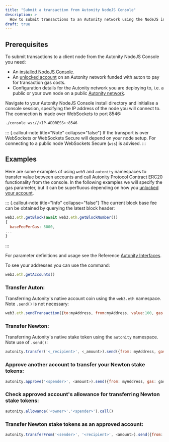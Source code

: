 ```yaml
---
title: "Submit a transaction from Autonity NodeJS Console"
description: >
  How to submit transactions to an Autonity network using the NodeJS interface to the RPC API's
draft: true
---
```


## Prerequisites

To submit transactions to a client node from the Autonity NodeJS Console you need:

- An [installed NodeJS Console](/reference/utility-tools/#installation-1).
- An [unlocked account](/account-holders/unlock-acct) on an Autonity network funded with auton to pay for transaction gas costs.
- Configuration details for the Autonity network you are deploying to, i.e. a public or your own node on a public [Autonity network](/networks/).

Navigate to your Autonity NodeJS Console install directory  and initialise a console session, specifying the IP address of the node you will connect to. The connection is made over WebSockets to port 8546:
```bash
./console ws://<IP-ADDRESS>:8546
```

::: {.callout-note title="Note" collapse="false"}
If the transport is over WebSockets or WebSockets Secure will depend on your node setup. For connecting to a public node WebSockets Secure (`wss`) is advised.
:::

## Examples

Here are some examples of using `web3` and `autonity` namespaces to transfer value between accounts and call Autonity Protocol Contract ERC20 functionality from the console. In the following examples we will specify the gas parameter, but it can be superfluous depending on how you [unlocked your account](/account-holders/unlock-acct).

::: {.callout-note title="Info" collapse="false"}
The current block base fee can be obtained by querying the latest block header:
```javascript
web3.eth.getBlock(await web3.eth.getBlockNumber())
{
  baseFeePerGas: 5000,
...
}
```
:::

For parameter definitions and usage see the Reference [Autonity Interfaces](/reference/api/).

To see your addresses you can use the command:
```javascript
web3.eth.getAccounts()
```

### Transfer Auton:

Transferring Autonity's native account coin using the `web3.eth` namespace. Note `.send()` is not necessary:

```javascript
web3.eth.sendTransaction({to:myAddress, from:myAddress, value:100, gas: gas})
```

### Transfer Newton:

Transferring Autonity's native stake token using the `autonity` namespace. Note use of `.send()`:

```javascript
autonity.transfer('<_recipient>', <_amount>).send({from: myAddress, gas: gas})
```

### Approve another account to transfer your Newton stake tokens:

```javascript
autonity.approve('<spender>', <amount>).send({from: myAddress, gas: gas})
```

### Check approved account's allowance for transferring Newton stake tokens:

```javascript
autonity.allowance('<owner>','<spender>').call()
```

### Transfer Newton stake tokens as an approved account:

```javascript
autonity.transferFrom('<sender>', '<recipient>', <amount>).send({from: myAddress, gas: gas})
```

